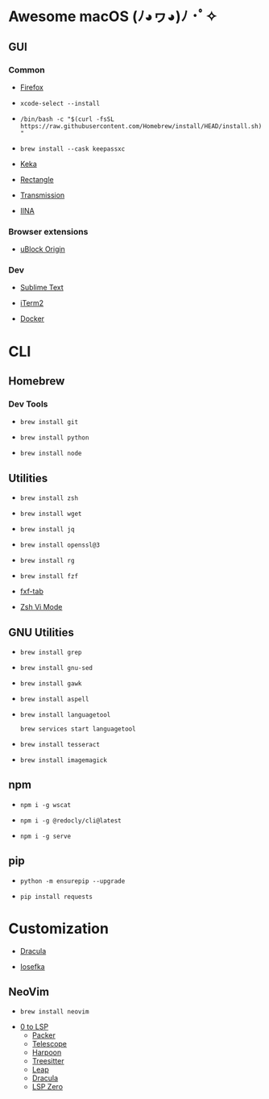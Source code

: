 # Awesome macOS (ﾉ◕ヮ◕)ﾉ ･ﾟ✧


## GUI


### Common

<!-- Browser -->
* [Firefox](mozilla.org)

<!-- Xcode CLI tools -->
* `xcode-select --install`

<!-- Homebrew (package manager) -->
* `/bin/bash -c "$(curl -fsSL https://raw.githubusercontent.com/Homebrew/install/HEAD/install.sh)"`

<!-- Key manager -->
* `brew install --cask keepassxc`

<!-- Archiver -->
* [Keka](keka.io)

<!-- Window manager -->
* [Rectangle](rectangleapp.com)

<!-- Torrent client -->
* [Transmission](transmissionbt.com)

<!-- Media player -->
* [IINA](iina.io)


### Browser extensions

<!-- Ad blocker -->
* [uBlock Origin](ublockorigin.com)


### Dev

<!-- Text editor -->
* [Sublime Text](sublimetext.com)

<!-- Terminal emulator -->
* [iTerm2](iterm2.com)

<!-- Containerizer -->
* [Docker](docker.com)


# CLI


## Homebrew


### Dev Tools

<!-- Git -->
* `brew install git`

<!-- Python 3 -->
* `brew install python`

<!-- NodeJS & npm -->
* `brew install node`


## Utilities

<!-- Zsh -->
* `brew install zsh`

<!-- Wget -->
* `brew install wget`

<!-- Pretty JSON -->
* `brew install jq`

<!-- OpenSSL -->
* `brew install openssl@3`

<!-- Regrep -->
* `brew install rg`

<!-- fzf (fuzzy finder) -->
* `brew install fzf`

<!-- fzf tag in completions -->
* [fxf-tab](github.com/Aloxaf/fzf-tab)

<!-- Zsh Vi Mode -->
* [Zsh Vi Mode](github.com/jeffreytse/zsh-vi-mode)


## GNU Utilities

<!-- Useful for execution Stack Overflow answers and testing scripts for running in containers. -->

<!-- GNU grep -->
* `brew install grep`

<!-- GNU sed (regex) -->
* `brew install gnu-sed`

<!-- Gawk -->
* `brew install gawk`

<!-- Aspell (word-by-word spellchecker) -->
* `brew install aspell`

<!-- LanguageTool (local spellchecker) -->
* `brew install languagetool`

  `brew services start languagetool`

<!-- Tesseract (OCR) -->
* `brew install tesseract`

<!-- ImageMagick (CLI image processing) -->
* `brew install imagemagick`


## npm

<!-- wscat (WS client) -->
* `npm i -g wscat`

<!-- Redocly (pretty OAS) -->
* `npm i -g @redocly/cli@latest`

<!-- serve (run a server in the directory) -->
* `npm i -g serve`


## pip

<!-- pip (package manager) -->
* `python -m ensurepip --upgrade`

<!-- requests (HTTP support) -->
* `pip install requests`


# Customization

<!-- Dracula -->
* [Dracula](draculatheme.com)

<!-- Iosevka font -->
* [Iosefka](typeof.net/Iosevka)


## NeoVim

<!-- NeoVim -->
* `brew install neovim`

<!-- Primeagen setup -->
* [0 to LSP](github.com/ThePrimeagen/init.lua)
    <!-- Package manager -->
    * [Packer](github.com/wbthomason/packer.nvim)
    <!-- Fuzzy finder -->
    * [Telescope](github.com/nvim-telescope/telescope.nvim)
    <!-- Navigation buffer -->
    * [Harpoon](github.com/ThePrimeagen/harpoon)
    <!-- Syntax tree -->
    * [Treesitter](github.com/nvim-treesitter/nvim-treesitter)
    <!-- Visual navigation -->
    * [Leap](github.com/ggandor/leap.nvim)
    <!-- Color scheme -->
    * [Dracula](github.com/Mofiqul/dracula.nvim)
    <!-- LSP setup -->
    * [LSP Zero](github.com/VonHeikemen/lsp-zero.nvim)
